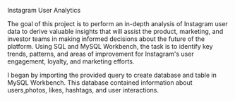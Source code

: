 Instagram User Analytics

The goal of this project is to perform an in-depth analysis of Instagram user data to derive valuable insights that will assist the product, marketing, and investor teams in making informed
decisions about the future of the platform. Using SQL and MySQL Workbench, the task is to identify key trends, patterns, and areas of improvement for Instagram's user engagement, loyalty,
and marketing efforts.

 I began by importing the provided query to create database and table in MySQL Workbench. This database contained information about users,photos, likes, hashtags, and user interactions.
